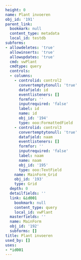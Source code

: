 ```yaml
---
height: 0
name: Plant invoeren
obj_id: '191'
parent_link:
  bookmark: null
  content_type: metadata
  local_id: testdb
subforms:
- allowdeletes: 'true'
  allowinserts: 'true'
  allowupdates: 'true'
  cmd: vwPlant
  cmdtype: query
  controls:
  - columns:
    - controlid: control2
      convertemptytonull: 'true'
      datafield: id
      eventlisteners: []
      formfor: ''
      inputrequired: 'false'
      label: id
      name: id
      obj_id: '194'
      type: ooo:FormattedField
    - controlid: control3
      convertemptytonull: 'true'
      datafield: naam
      eventlisteners: []
      formfor: ''
      inputrequired: 'false'
      label: naam
      name: naam
      obj_id: '195'
      type: ooo:TextField
    name: MainForm_Grid
    obj_id: '193'
    type: Grid
  depth: 0
  detailfields: ''
  link: &id001
    bookmark: null
    content_type: query
    local_id: vwPlant
  masterfields: ''
  name: MainForm
  obj_id: '192'
  subforms: []
title: Plant invoeren
used_by: []
uses:
- *id001
---
```

